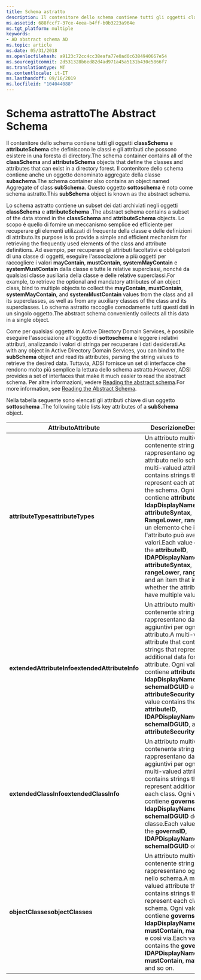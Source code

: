 ```yaml
---
title: Schema astratto
description: Il contenitore dello schema contiene tutti gli oggetti classSchema e attributeSchema che definiscono le classi e gli attributi che possono esistere in una foresta di directory.
ms.assetid: 688fccf7-37ce-4eea-b4ff-b0b3223a964e
ms.tgt_platform: multiple
keywords:
- AD abstract schema AD
ms.topic: article
ms.date: 05/31/2018
ms.openlocfilehash: a9123c72cc4cc38eafa77e0ad0c6384940667e54
ms.sourcegitcommit: 2d531328b6ed82d4ad971a45a5131b430c5866f7
ms.translationtype: MT
ms.contentlocale: it-IT
ms.lasthandoff: 09/16/2019
ms.locfileid: "104044088"
---
```

# <a name="the-abstract-schema"></a><span data-ttu-id="2979b-104">Schema astratto</span><span class="sxs-lookup"><span data-stu-id="2979b-104">The Abstract Schema</span></span>

<span data-ttu-id="2979b-105">Il contenitore dello schema contiene tutti gli oggetti **classSchema** e **attributeSchema** che definiscono le classi e gli attributi che possono esistere in una foresta di directory.</span><span class="sxs-lookup"><span data-stu-id="2979b-105">The schema container contains all of the **classSchema** and **attributeSchema** objects that define the classes and attributes that can exist in a directory forest.</span></span> <span data-ttu-id="2979b-106">Il contenitore dello schema contiene anche un oggetto denominato aggregate della classe **subschema**.</span><span class="sxs-lookup"><span data-stu-id="2979b-106">The schema container also contains an object named Aggregate of class **subSchema**.</span></span> <span data-ttu-id="2979b-107">Questo oggetto **sottoschema** è noto come schema astratto.</span><span class="sxs-lookup"><span data-stu-id="2979b-107">This **subSchema** object is known as the abstract schema.</span></span>

<span data-ttu-id="2979b-108">Lo schema astratto contiene un subset dei dati archiviati negli oggetti **classSchema** e **attributeSchema** .</span><span class="sxs-lookup"><span data-stu-id="2979b-108">The abstract schema contains a subset of the data stored in the **classSchema** and **attributeSchema** objects.</span></span> <span data-ttu-id="2979b-109">Lo scopo è quello di fornire un meccanismo semplice ed efficiente per recuperare gli elementi utilizzati di frequente della classe e delle definizioni di attributo.</span><span class="sxs-lookup"><span data-stu-id="2979b-109">Its purpose is to provide a simple and efficient mechanism for retrieving the frequently used elements of the class and attribute definitions.</span></span> <span data-ttu-id="2979b-110">Ad esempio, per recuperare gli attributi facoltativi e obbligatori di una classe di oggetti, eseguire l'associazione a più oggetti per raccogliere i valori **mayContain**, **mustContain**, **systemMayContain** e **systemMustContain** dalla classe e tutte le relative superclassi, nonché da qualsiasi classe ausiliaria della classe e delle relative superclassi.</span><span class="sxs-lookup"><span data-stu-id="2979b-110">For example, to retrieve the optional and mandatory attributes of an object class, bind to multiple objects to collect the **mayContain**, **mustContain**, **systemMayContain**, and **systemMustContain** values from the class and all its superclasses, as well as from any auxiliary classes of the class and its superclasses.</span></span> <span data-ttu-id="2979b-111">Lo schema astratto raccoglie comodamente tutti questi dati in un singolo oggetto.</span><span class="sxs-lookup"><span data-stu-id="2979b-111">The abstract schema conveniently collects all this data in a single object.</span></span>

<span data-ttu-id="2979b-112">Come per qualsiasi oggetto in Active Directory Domain Services, è possibile eseguire l'associazione all'oggetto di **sottoschema** e leggere i relativi attributi, analizzando i valori di stringa per recuperare i dati desiderati.</span><span class="sxs-lookup"><span data-stu-id="2979b-112">As with any object in Active Directory Domain Services, you can bind to the **subSchema** object and read its attributes, parsing the string values to retrieve the desired data.</span></span> <span data-ttu-id="2979b-113">Tuttavia, ADSI fornisce un set di interfacce che rendono molto più semplice la lettura dello schema astratto.</span><span class="sxs-lookup"><span data-stu-id="2979b-113">However, ADSI provides a set of interfaces that make it much easier to read the abstract schema.</span></span> <span data-ttu-id="2979b-114">Per altre informazioni, vedere [Reading the abstract schema](reading-the-abstract-schema.md).</span><span class="sxs-lookup"><span data-stu-id="2979b-114">For more information, see [Reading the Abstract Schema](reading-the-abstract-schema.md).</span></span>

<span data-ttu-id="2979b-115">Nella tabella seguente sono elencati gli attributi chiave di un oggetto **sottoschema** .</span><span class="sxs-lookup"><span data-stu-id="2979b-115">The following table lists key attributes of a **subSchema** object.</span></span>



| <span data-ttu-id="2979b-116">Attributo</span><span class="sxs-lookup"><span data-stu-id="2979b-116">Attribute</span></span>                 | <span data-ttu-id="2979b-117">Descrizione</span><span class="sxs-lookup"><span data-stu-id="2979b-117">Description</span></span>                                                                                                                                                                                                                                                                               |
|---------------------------|-------------------------------------------------------------------------------------------------------------------------------------------------------------------------------------------------------------------------------------------------------------------------------------------|
| <span data-ttu-id="2979b-118">**attributeTypes**</span><span class="sxs-lookup"><span data-stu-id="2979b-118">**attributeTypes**</span></span>        | <span data-ttu-id="2979b-119">Un attributo multivalore contenente stringhe che rappresentano ogni attributo nello schema.</span><span class="sxs-lookup"><span data-stu-id="2979b-119">A multi-valued attribute that contains strings that represent each attribute in the schema.</span></span> <span data-ttu-id="2979b-120">Ogni valore contiene **attributeId**, **ldapDisplayName**, **attributeSyntax**, **RangeLower**, **rangeUpper** e un elemento che indica se l'attributo può avere più valori.</span><span class="sxs-lookup"><span data-stu-id="2979b-120">Each value contains the **attributeID**, **lDAPDisplayName**, **attributeSyntax**, **rangeLower**, **rangeUpper**, and an item that indicates whether the attribute can have multiple values.</span></span> |
| <span data-ttu-id="2979b-121">**extendedAttributeInfo**</span><span class="sxs-lookup"><span data-stu-id="2979b-121">**extendedAttributeInfo**</span></span> | <span data-ttu-id="2979b-122">Un attributo multivalore contenente stringhe che rappresentano dati aggiuntivi per ogni attributo.</span><span class="sxs-lookup"><span data-stu-id="2979b-122">A multi-valued attribute that contains strings that represent additional data for each attribute.</span></span> <span data-ttu-id="2979b-123">Ogni valore contiene **attributeId**, **ldapDisplayName**, **schemaIDGUID** e **attributeSecurityGUID**.</span><span class="sxs-lookup"><span data-stu-id="2979b-123">Each value contains the **attributeID**, **lDAPDisplayName**, **schemaIDGUID**, and **attributeSecurityGUID**.</span></span>                                                                          |
| <span data-ttu-id="2979b-124">**extendedClassInfo**</span><span class="sxs-lookup"><span data-stu-id="2979b-124">**extendedClassInfo**</span></span>     | <span data-ttu-id="2979b-125">Un attributo multivalore contenente stringhe che rappresentano dati aggiuntivi per ogni classe.</span><span class="sxs-lookup"><span data-stu-id="2979b-125">A multi-valued attribute that contains strings that represent additional data for each class.</span></span> <span data-ttu-id="2979b-126">Ogni valore contiene **governsID**, **ldapDisplayName** e **schemaIDGUID** della classe.</span><span class="sxs-lookup"><span data-stu-id="2979b-126">Each value contains the **governsID**, **lDAPDisplayName**, and **schemaIDGUID** of the class.</span></span>                                                                                              |
| <span data-ttu-id="2979b-127">**objectClasses**</span><span class="sxs-lookup"><span data-stu-id="2979b-127">**objectClasses**</span></span>         | <span data-ttu-id="2979b-128">Un attributo multivalore contenente stringhe che rappresentano ogni classe nello schema.</span><span class="sxs-lookup"><span data-stu-id="2979b-128">A multi-valued attribute that contains strings that represent each class in the schema.</span></span> <span data-ttu-id="2979b-129">Ogni valore contiene **governsID**, **ldapDisplayName**, **mustContain**, **mayContain** e così via.</span><span class="sxs-lookup"><span data-stu-id="2979b-129">Each value contains the **governsID**, **lDAPDisplayName**, **mustContain**, **mayContain**, and so on.</span></span>                                                                                           |



 

 

 




